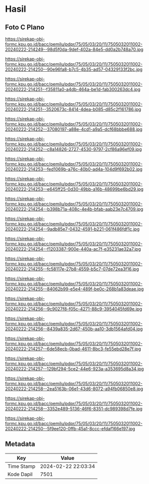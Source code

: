 # Hasil

## Foto C Plano

https://sirekap-obj-formc.kpu.go.id/bacc/pemilu/pdpr/75/05/03/20/11/7505032011002-20240222-214249--98d5f0da-9def-402a-84e5-dd0a2b748a70.jpg

https://sirekap-obj-formc.kpu.go.id/bacc/pemilu/pdpr/75/05/03/20/11/7505032011002-20240222-214250--90e96fa8-b7c5-4b35-ad57-04329133f2bc.jpg

https://sirekap-obj-formc.kpu.go.id/bacc/pemilu/pdpr/75/05/03/20/11/7505032011002-20240222-214251--f35811a0-a4db-464a-be1d-fab300263dc4.jpg

https://sirekap-obj-formc.kpu.go.id/bacc/pemilu/pdpr/75/05/03/20/11/7505032011002-20240222-214251--3520673c-8414-4dea-b085-d85c2f161786.jpg

https://sirekap-obj-formc.kpu.go.id/bacc/pemilu/pdpr/75/05/03/20/11/7505032011002-20240222-214252--37080197-a88e-4cd1-a9a5-dcf68bbbe688.jpg

https://sirekap-obj-formc.kpu.go.id/bacc/pemilu/pdpr/75/05/03/20/11/7505032011002-20240222-214252--c8a14826-2727-4530-9797-2cf86a96ef09.jpg

https://sirekap-obj-formc.kpu.go.id/bacc/pemilu/pdpr/75/05/03/20/11/7505032011002-20240222-214253--fed1069b-a76c-40b0-ad4a-104d9f692b02.jpg

https://sirekap-obj-formc.kpu.go.id/bacc/pemilu/pdpr/75/05/03/20/11/7505032011002-20240222-214253--e645ff25-0d30-49bb-a16b-48699be6bd29.jpg

https://sirekap-obj-formc.kpu.go.id/bacc/pemilu/pdpr/75/05/03/20/11/7505032011002-20240222-214254--b398b71a-408c-4e4b-bfab-aab23e7c4709.jpg

https://sirekap-obj-formc.kpu.go.id/bacc/pemilu/pdpr/75/05/03/20/11/7505032011002-20240222-214254--9adb85e7-0432-4591-b221-061f486fdf1c.jpg

https://sirekap-obj-formc.kpu.go.id/bacc/pemilu/pdpr/75/05/03/20/11/7505032011002-20240222-214254--f1203387-900e-440a-ac7f-e35231ae32a7.jpg

https://sirekap-obj-formc.kpu.go.id/bacc/pemilu/pdpr/75/05/03/20/11/7505032011002-20240222-214255--fc58117e-27b8-4559-b5c7-07de72ea3f16.jpg

https://sirekap-obj-formc.kpu.go.id/bacc/pemilu/pdpr/75/05/03/20/11/7505032011002-20240222-214255--84062b99-e5e4-489f-be0c-268b1a83deae.jpg

https://sirekap-obj-formc.kpu.go.id/bacc/pemilu/pdpr/75/05/03/20/11/7505032011002-20240222-214256--9c9027f8-f05c-4271-88c9-3954045fd69e.jpg

https://sirekap-obj-formc.kpu.go.id/bacc/pemilu/pdpr/75/05/03/20/11/7505032011002-20240222-214256--8439a835-2d67-450b-aa10-3db1564afd04.jpg

https://sirekap-obj-formc.kpu.go.id/bacc/pemilu/pdpr/75/05/03/20/11/7505032011002-20240222-214257--6de58ecb-0bad-4611-8bc3-fe55ebd28e7f.jpg

https://sirekap-obj-formc.kpu.go.id/bacc/pemilu/pdpr/75/05/03/20/11/7505032011002-20240222-214257--129bf294-5ce2-44e6-923a-a353695d8a34.jpg

https://sirekap-obj-formc.kpu.go.id/bacc/pemilu/pdpr/75/05/03/20/11/7505032011002-20240222-214258--2ea5163b-06e1-43d6-8072-a94fb06850e8.jpg

https://sirekap-obj-formc.kpu.go.id/bacc/pemilu/pdpr/75/05/03/20/11/7505032011002-20240222-214258--3352e489-5136-46f6-8351-dc989398d7fe.jpg

https://sirekap-obj-formc.kpu.go.id/bacc/pemilu/pdpr/75/05/03/20/11/7505032011002-20240222-214250--5f9ee120-0ffb-45a1-8ccc-efdaf166e197.jpg


## Metadata

| Key        | Value               |
| ---------- | ------------------- |
| Time Stamp | 2024-02-22 22:03:34 |
| Kode Dapil | 7501                |



